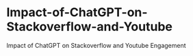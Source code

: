 # Impact-of-ChatGPT-on-Stackoverflow-and-Youtube
Impact of ChatGPT on Stackoverflow and Youtube Engagement
